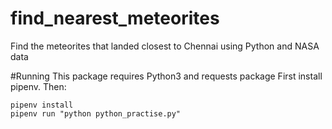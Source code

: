 # find_nearest_meteorites
Find the meteorites  that landed closest to Chennai using Python and NASA data

#Running
This package requires Python3 and requests package
First install pipenv. Then:

```
pipenv install
pipenv run "python python_practise.py"
```


